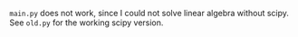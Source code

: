 `main.py` does not work, since I could not solve linear algebra without scipy.
See `old.py` for the working scipy version.
